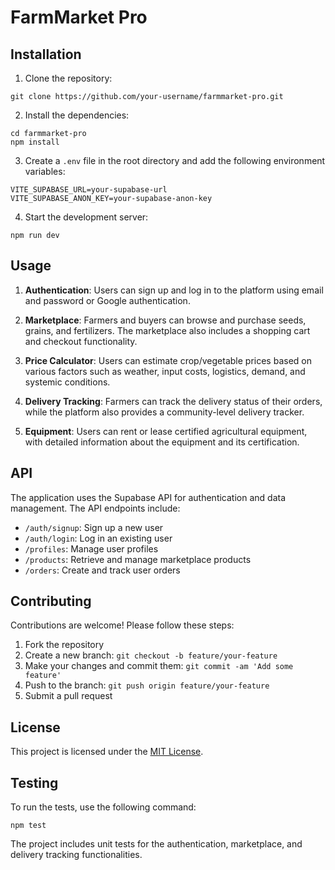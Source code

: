 # FarmMarket Pro

## Installation

1. Clone the repository:
```
git clone https://github.com/your-username/farmmarket-pro.git
```

2. Install the dependencies:
```
cd farmmarket-pro
npm install
```

3. Create a `.env` file in the root directory and add the following environment variables:
```
VITE_SUPABASE_URL=your-supabase-url
VITE_SUPABASE_ANON_KEY=your-supabase-anon-key
```

4. Start the development server:
```
npm run dev
```

## Usage

1. **Authentication**: Users can sign up and log in to the platform using email and password or Google authentication.

2. **Marketplace**: Farmers and buyers can browse and purchase seeds, grains, and fertilizers. The marketplace also includes a shopping cart and checkout functionality.

3. **Price Calculator**: Users can estimate crop/vegetable prices based on various factors such as weather, input costs, logistics, demand, and systemic conditions.

4. **Delivery Tracking**: Farmers can track the delivery status of their orders, while the platform also provides a community-level delivery tracker.

5. **Equipment**: Users can rent or lease certified agricultural equipment, with detailed information about the equipment and its certification.

## API

The application uses the Supabase API for authentication and data management. The API endpoints include:

- `/auth/signup`: Sign up a new user
- `/auth/login`: Log in an existing user
- `/profiles`: Manage user profiles
- `/products`: Retrieve and manage marketplace products
- `/orders`: Create and track user orders

## Contributing

Contributions are welcome! Please follow these steps:

1. Fork the repository
2. Create a new branch: `git checkout -b feature/your-feature`
3. Make your changes and commit them: `git commit -am 'Add some feature'`
4. Push to the branch: `git push origin feature/your-feature`
5. Submit a pull request

## License

This project is licensed under the [MIT License](LICENSE).

## Testing

To run the tests, use the following command:
```
npm test
```

The project includes unit tests for the authentication, marketplace, and delivery tracking functionalities.
